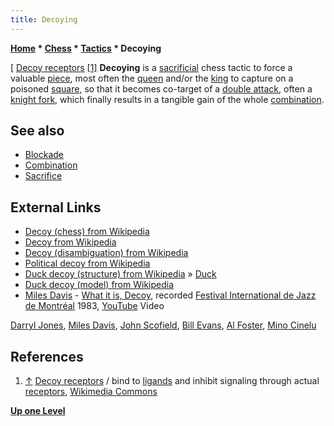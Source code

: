 ```yaml
---
title: Decoying
---
```

**[Home](Home "Home") * [Chess](Chess "Chess") * [Tactics](Tactics "Tactics") * Decoying**

\[ [Decoy receptors](https://en.wikipedia.org/wiki/Decoy_receptors) <a id="cite-note-1" href="#cite-ref-1">[1]</a>
**Decoying** is a [sacrificial](Sacrifice "Sacrifice") chess tactic to force a valuable [piece](Pieces "Pieces"), most often the [queen](Queen "Queen") and/or the [king](King "King") to capture on a poisoned [square](Squares "Squares"), so that it becomes co-target of a [double attack](Double_Attack "Double Attack"), often a [knight fork](Knight_Pattern#KnightForks "Knight Pattern"), which finally results in a tangible gain of the whole [combination](Combination "Combination").

## See also

- [Blockade](Blockade "Blockade")
- [Combination](Combination "Combination")
- [Sacrifice](Sacrifice "Sacrifice")

## External Links

- [Decoy (chess) from Wikipedia](https://en.wikipedia.org/wiki/Decoy_%28chess%29)
- [Decoy from Wikipedia](https://en.wikipedia.org/wiki/Decoy)
- [Decoy (disambiguation) from Wikipedia](https://en.wikipedia.org/wiki/Decoy_%28disambiguation%29)
- [Political decoy from Wikipedia](https://en.wikipedia.org/wiki/Political_decoy)
- [Duck decoy (structure) from Wikipedia](https://en.wikipedia.org/wiki/Duck_decoy_%28structure%29) » [Duck](Duck "Duck")
- [Duck decoy (model) from Wikipedia](https://en.wikipedia.org/wiki/Duck_decoy_%28model%29)
- [Miles Davis](Category:Miles_Davis "Category:Miles Davis") - [What it is, Decoy](https://en.wikipedia.org/wiki/Decoy_%28album%29), recorded [Festival International de Jazz de Montréal](https://en.wikipedia.org/wiki/Montreal_International_Jazz_Festival) 1983, [YouTube](https://en.wikipedia.org/wiki/YouTube) Video

[Darryl Jones](Category:Darryl_Jones "Category:Darryl Jones"), [Miles Davis](Category:Miles_Davis "Category:Miles Davis"), [John Scofield](Category:John_Scofield "Category:John Scofield"), [Bill Evans](Category:Bill_Evans "Category:Bill Evans"), [Al Foster](https://en.wikipedia.org/wiki/Al_Foster), [Mino Cinelu](https://en.wikipedia.org/wiki/Mino_Cinelu)

## References

1. <a id="cite-ref-1" href="#cite-note-1">↑</a> [Decoy receptors](https://en.wikipedia.org/wiki/Decoy_receptors) / bind to [ligands](https://en.wikipedia.org/wiki/Ligand) and inhibit signaling through actual [receptors](<https://en.wikipedia.org/wiki/Receptor_(biochemistry)>), [Wikimedia Commons](https://en.wikipedia.org/wiki/Wikimedia_Commons)

**[Up one Level](Tactics "Tactics")**

